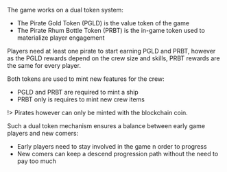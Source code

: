 The game works on a dual token system:
- The Pirate Gold Token (PGLD) is the value token of the game
- The Pirate Rhum Bottle Token (PRBT) is the in-game token used to materialize player engagement

Players need at least one pirate to start earning PGLD and PRBT, however as the PGLD rewards depend on the crew size and skills, PRBT rewards are the same for every player.

Both tokens are used to mint new features for the crew:
- PGLD and PRBT are required to mint a ship
- PRBT only is requires to mint new crew items

!> Pirates however can only be minted with the blockchain coin.

Such a dual token mechanism ensures a balance between early game players and new comers:
- Early players need to stay involved in the game n order to progress
- New comers can keep a descend progression path without the need to pay too much